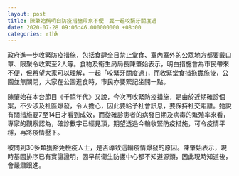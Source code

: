 ```yaml
---
layout: post
title: 陳肇始稱明白防疫措施帶來不便　冀一起咬緊牙關度過
date: 2020-07-28 09:06:46.000000000 +08:00
categories: rthk
---
```


政府進一步收緊防疫措施，包括食肆全日禁止堂食、室內室外的公眾地方都要戴口罩、限聚令收緊至2人等。食物及衞生局局長陳肇始表示，明白措施會為市民帶來不便，但希望大家可以理解，一起「咬緊牙關度過」，而收緊堂食措拖實施後，公園並無關閉，大家在公園進食時，市民亦要緊記坐開一點。

陳肇始在本台節目《千禧年代》又說，今次再收緊防疫措施，是由於近期確診個案，不少涉及社區爆發，令人擔心，因此要給予社會訊息，要保持社交距離。她說有關措施要7至14日才看到成效，而從確診患者的病發日期及病毒的繁殖率來看，專家的觀察認為，確診數字已經見頂，期望透過今輪收緊防疫措施，可令疫情平穩，再將疫情壓下。

被問到30多類獲豁免檢疫人士，是否導致這輪疫情爆發的原因。陳肇始表示，現時基因排序已有實證證明，因早前衞生防護中心都不知道源頭，因此現時知道後，會嚴肅跟進。
